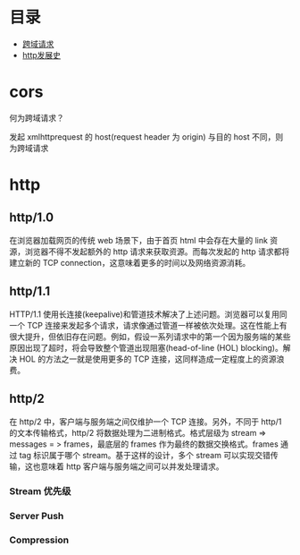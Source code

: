 目录
=================

+ [跨域请求](#cors)
+ [http发展史](#http)

# cors

何为跨域请求？

发起 xmlhttprequest 的 host(request header 为 origin) 与目的 host 不同，则为跨域请求

# http

## http/1.0

在浏览器加载网页的传统 web 场景下，由于首页 html 中会存在大量的 link 资源，浏览器不得不发起额外的 http 请求来获取资源。而每次发起的 http 请求都将建立新的 TCP connection，这意味着更多的时间以及网络资源消耗。

## http/1.1

HTTP/1.1 使用长连接(keepalive)和管道技术解决了上述问题。浏览器可以复用同一个 TCP 连接来发起多个请求，请求像通过管道一样被依次处理。这在性能上有很大提升，但依旧存在问题。例如，假设一系列请求中的第一个因为服务端的某些原因出现了超时，将会导致整个管道出现阻塞(head-of-line (HOL) blocking)。解决 HOL 的方法之一就是使用更多的 TCP 连接，这同样造成一定程度上的资源浪费。

## http/2

在 http/2 中，客户端与服务端之间仅维护一个 TCP 连接。另外，不同于 http/1 的文本传输格式，http/2 将数据处理为二进制格式。格式层级为 stream => messages = > frames，最底层的 frames 作为最终的数据交换格式。frames 通过 tag 标识属于哪个 stream。基于这样的设计，多个 stream 可以实现交错传输，这也意味着 http 客户端与服务端之间可以并发处理请求。

### Stream 优先级

### Server Push

### Compression
